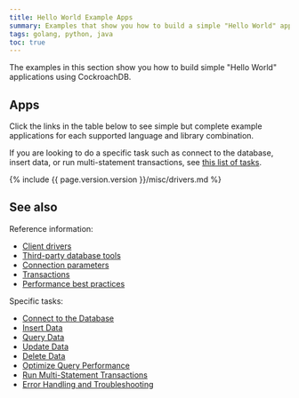 ```yaml
---
title: Hello World Example Apps
summary: Examples that show you how to build a simple "Hello World" application with CockroachDB
tags: golang, python, java
toc: true
---
```


The examples in this section show you how to build simple "Hello World" applications using CockroachDB.

## Apps

Click the links in the table below to see simple but complete example applications for each supported language and library combination.

If you are looking to do a specific task such as connect to the database, insert data, or run multi-statement transactions, see [this list of tasks](#tasks).

{%  include {{ page.version.version }}/misc/drivers.md %}

## See also

Reference information:

- [Client drivers](install-client-drivers.html)
- [Third-party database tools](third-party-database-tools.html)
- [Connection parameters](connection-parameters.html)
- [Transactions](transactions.html)
- [Performance best practices](performance-best-practices-overview.html)

<a name="tasks"></a>

Specific tasks:

- [Connect to the Database](connect-to-the-database.html)
- [Insert Data](insert-data.html)
- [Query Data](query-data.html)
- [Update Data](update-data.html)
- [Delete Data](delete-data.html)
- [Optimize Query Performance](make-queries-fast.html)
- [Run Multi-Statement Transactions](run-multi-statement-transactions.html)
- [Error Handling and Troubleshooting](error-handling-and-troubleshooting.html)
